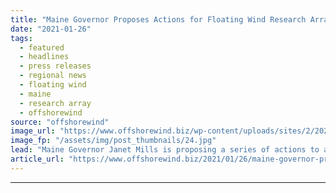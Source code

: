 ```yaml
---
title: "Maine Governor Proposes Actions for Floating Wind Research Array"
date: "2021-01-26"
tags: 
  - featured
  - headlines
  - press releases
  - regional news
  - floating wind
  - maine
  - research array
  - offshorewind
source: "offshorewind"
image_url: "https://www.offshorewind.biz/wp-content/uploads/sites/2/2021/01/Maine-Governor-Proposes-Actions-for-Floating-Wind-Research-Array.jpg"
image_fp: "/assets/img/post_thumbnails/24.jpg"
lead: "Maine Governor Janet Mills is proposing a series of actions to advance the planned"
article_url: "https://www.offshorewind.biz/2021/01/26/maine-governor-proposes-actions-for-floating-wind-research-array/"
---
```


---
